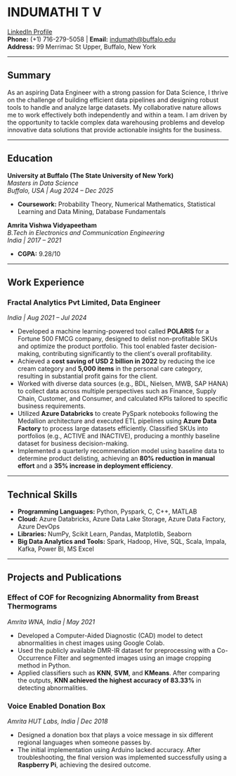 # INDUMATHI T V

[LinkedIn Profile](https://www.linkedin.com/in/indumathitv2702/)  
**Phone:** (+1) 716-279-5058 | **Email:** indumath@buffalo.edu  
**Address:** 99 Merrimac St Upper, Buffalo, New York  

---

## Summary

As an aspiring Data Engineer with a strong passion for Data Science, I thrive on the challenge of building efficient data pipelines and designing robust tools to handle and analyze large datasets. My collaborative nature allows me to work effectively both independently and within a team. I am driven by the opportunity to tackle complex data warehousing problems and develop innovative data solutions that provide actionable insights for the business.

---

## Education

**University at Buffalo (The State University of New York)**  
*Masters in Data Science*  
*Buffalo, USA | Aug 2024 – Dec 2025*  
- **Coursework:** Probability Theory, Numerical Mathematics, Statistical Learning and Data Mining, Database Fundamentals  

**Amrita Vishwa Vidyapeetham**  
*B.Tech in Electronics and Communication Engineering*  
*India | 2017 – 2021*  
- **CGPA:** 9.28/10  

---

## Work Experience

### Fractal Analytics Pvt Limited, Data Engineer  
*India | Aug 2021 – Jul 2024*  

- Developed a machine learning-powered tool called **POLARIS** for a Fortune 500 FMCG company, designed to delist non-profitable SKUs and optimize the product portfolio. This tool enabled faster decision-making, contributing significantly to the client's overall profitability.
- Achieved a **cost saving of USD 2 billion in 2022** by reducing the ice cream category and **5,000 items** in the personal care category, resulting in substantial profit gains for the client.
- Worked with diverse data sources (e.g., BDL, Nielsen, MWB, SAP HANA) to collect data across multiple perspectives such as Finance, Supply Chain, Customer, and Consumer, and calculated KPIs tailored to specific business requirements.
- Utilized **Azure Databricks** to create PySpark notebooks following the Medallion architecture and executed ETL pipelines using **Azure Data Factory** to process large datasets efficiently. Classified SKUs into portfolios (e.g., ACTIVE and INACTIVE), producing a monthly baseline dataset for business decision-making.
- Implemented a quarterly recommendation model using baseline data to determine product delisting, achieving an **80% reduction in manual effort** and a **35% increase in deployment efficiency**.

---

## Technical Skills

- **Programming Languages:** Python, Pyspark, C, C++, MATLAB  
- **Cloud:** Azure Databricks, Azure Data Lake Storage, Azure Data Factory, Azure DevOps  
- **Libraries:** NumPy, Scikit Learn, Pandas, Matplotlib, Seaborn  
- **Big Data Analytics and Tools:** Spark, Hadoop, Hive, SQL, Scala, Impala, Kafka, Power BI, MS Excel  

---

## Projects and Publications

### Effect of COF for Recognizing Abnormality from Breast Thermograms  
*Amrita WNA, India | May 2021*  

- Developed a Computer-Aided Diagnostic (CAD) model to detect abnormalities in chest images using Google Colab.  
- Used the publicly available DMR-IR dataset for preprocessing with a Co-Occurrence Filter and segmented images using an image cropping method in Python.  
- Applied classifiers such as **KNN**, **SVM**, and **KMeans**. After comparing the outputs, **KNN achieved the highest accuracy of 83.33%** in detecting abnormalities.  

### Voice Enabled Donation Box  
*Amrita HUT Labs, India | Dec 2018*  

- Designed a donation box that plays a voice message in six different regional languages when someone passes by.  
- The initial implementation using Arduino lacked accuracy. After troubleshooting, the final version was implemented successfully using a **Raspberry Pi**, achieving the desired outcome.  
